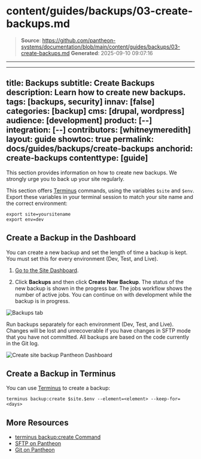 # content/guides/backups/03-create-backups.md

> **Source**: https://github.com/pantheon-systems/documentation/blob/main/content/guides/backups/03-create-backups.md
> **Generated**: 2025-09-10 09:07:16

---

---
title: Backups
subtitle: Create Backups
description: Learn how to create new backups.
tags: [backups, security]
innav: [false]
categories: [backup]
cms: [drupal, wordpress]
audience: [development]
product: [--]
integration: [--]
contributors: [whitneymeredith]
layout: guide
showtoc: true
permalink: docs/guides/backups/create-backups
anchorid: create-backups
contenttype: [guide]
---

This section provides information on how to create new backups. We strongly urge you to back up your site regularly.

<Alert title="Exports" type="export">

This section offers [Terminus](/terminus) commands, using the variables `$site` and `$env`. Export these variables in your terminal session to match your site name and the correct environment:

```bash{promptUser: user}
export site=yoursitename
export env=dev
```

</Alert>

## Create a Backup in the Dashboard

You can create a new backup and set the length of time a backup is kept. You must set this for every environment (Dev, Test, and Live).

1. [Go to the Site Dashboard](/guides/account-mgmt/workspace-sites-teams/sites#site-dashboard).

1. Click **Backups** and then click **Create New Backup**. The status of the new backup is shown in the progress bar. The jobs workflow shows the number of active jobs. You can continue on with development while the backup is in progress.

![Backups tab](../../../images/dashboard/new-dashboard/2024/_backups-tool.png)

<Alert title="Warning" type="danger">

Run backups separately for each environment (Dev, Test, and Live). Changes will be lost and unrecoverable if you have changes in SFTP mode that you have not committed. All backups are based on the code currently in the Git log.

</Alert>

![Create site backup Pantheon Dashboard](../../../images/dashboard/new-dashboard/2024/manual-site-backup.png)

## Create a Backup in Terminus

You can use [Terminus](/terminus) to create a backup:

```bash{promptUser: user}
terminus backup:create $site.$env --element=<element> --keep-for=<days>
```

## More Resources

- [terminus backup:create Command](/terminus/commands/backup-create)
- [SFTP on Pantheon](/guides/sftp)
- [Git on Pantheon](/guides/git)